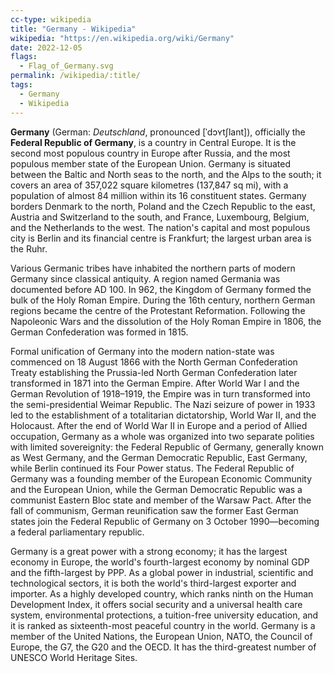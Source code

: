 ```yaml
---
cc-type: wikipedia
title: "Germany - Wikipedia"
wikipedia: "https://en.wikipedia.org/wiki/Germany"
date: 2022-12-05
flags:
  - Flag_of_Germany.svg
permalink: /wikipedia/:title/
tags:
  - Germany
  - Wikipedia
---
```

**Germany** (German: *Deutschland*, pronounced [ˈdɔʏtʃlant]), officially the **Federal Republic of Germany**, is a country in Central Europe. It is the second most populous country in Europe after Russia, and the most populous member state of the European Union. Germany is situated between the Baltic and North seas to the north, and the Alps to the south; it covers an area of 357,022 square kilometres (137,847 sq mi), with a population of almost 84 million within its 16 constituent states. Germany borders Denmark to the north, Poland and the Czech Republic to the east, Austria and Switzerland to the south, and France, Luxembourg, Belgium, and the Netherlands to the west. The nation's capital and most populous city is Berlin and its financial centre is Frankfurt; the largest urban area is the Ruhr.

Various Germanic tribes have inhabited the northern parts of modern Germany since classical antiquity. A region named Germania was documented before AD 100. In 962, the Kingdom of Germany formed the bulk of the Holy Roman Empire. During the 16th century, northern German regions became the centre of the Protestant Reformation. Following the Napoleonic Wars and the dissolution of the Holy Roman Empire in 1806, the German Confederation was formed in 1815.

Formal unification of Germany into the modern nation-state was commenced on 18 August 1866 with the North German Confederation Treaty establishing the Prussia-led North German Confederation later transformed in 1871 into the German Empire. After World War I and the German Revolution of 1918–1919, the Empire was in turn transformed into the semi-presidential Weimar Republic. The Nazi seizure of power in 1933 led to the establishment of a totalitarian dictatorship, World War II, and the Holocaust. After the end of World War II in Europe and a period of Allied occupation, Germany as a whole was organized into two separate polities with limited sovereignity: the Federal Republic of Germany, generally known as West Germany, and the German Democratic Republic, East Germany, while Berlin continued its Four Power status. The Federal Republic of Germany was a founding member of the European Economic Community and the European Union, while the German Democratic Republic was a communist Eastern Bloc state and member of the Warsaw Pact. After the fall of communism, German reunification saw the former East German states join the Federal Republic of Germany on 3 October 1990—becoming a federal parliamentary republic.

Germany is a great power with a strong economy; it has the largest economy in Europe, the world's fourth-largest economy by nominal GDP and the fifth-largest by PPP. As a global power in industrial, scientific and technological sectors, it is both the world's third-largest exporter and importer. As a highly developed country, which ranks ninth on the Human Development Index, it offers social security and a universal health care system, environmental protections, a tuition-free university education, and it is ranked as sixteenth-most peaceful country in the world. Germany is a member of the United Nations, the European Union, NATO, the Council of Europe, the G7, the G20 and the OECD. It has the third-greatest number of UNESCO World Heritage Sites.